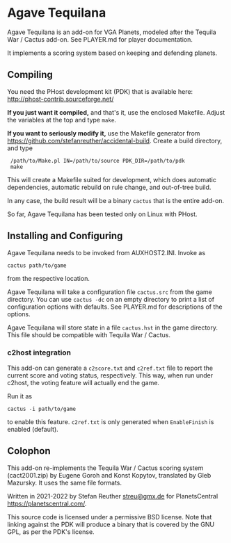 Agave Tequilana
===============

Agave Tequilana is an add-on for VGA Planets, modeled after the
Tequila War / Cactus add-on. See PLAYER.md for player documentation.

It implements a scoring system based on keeping and defending planets.


Compiling
---------

You need the PHost development kit (PDK) that is available here:
<http://phost-contrib.sourceforge.net/>

**If you just want it compiled,** and that's it, use the enclosed
Makefile. Adjust the variables at the top and type `make`.

**If you want to seriously modify it,** use the Makefile generator
from <https://github.com/stefanreuther/accidental-build>. Create a
build directory, and type

     /path/to/Make.pl IN=/path/to/source PDK_DIR=/path/to/pdk
     make

This will create a Makefile suited for development, which does
automatic dependencies, automatic rebuild on rule change, and
out-of-tree build.

In any case, the build result will be a binary `cactus` that is the
entire add-on.

So far, Agave Tequilana has been tested only on Linux with PHost.


Installing and Configuring
--------------------------

Agave Tequilana needs to be invoked from AUXHOST2.INI. Invoke as

    cactus path/to/game

from the respective location.

Agave Tequilana will take a configuration file `cactus.src` from
the game directory. You can use `cactus -dc` on an empty directory
to print a list of configuration options with defaults. See PLAYER.md
for descriptions of the options.

Agave Tequilana will store state in a file `cactus.hst` in the game
directory. This file should be compatible with Tequila War / Cactus.


### c2host integration

This add-on can generate a `c2score.txt` and `c2ref.txt` file to
report the current score and voting status, respectively. This way,
when run under c2host, the voting feature will actually end the game.

Run it as

    cactus -i path/to/game

to enable this feature. `c2ref.txt` is only generated when
`EnableFinish` is enabled (default).


Colophon
--------

This add-on re-implements the Tequila War / Cactus scoring system
(cact2001.zip) by Eugene Goroh and Konst Kopytov, translated by Gleb
Mazursky. It uses the same file formats.

Written in 2021-2022 by Stefan Reuther <streu@gmx.de> for
PlanetsCentral <https://planetscentral.com/>.

This source code is licensed under a permissive BSD license. Note that
linking against the PDK will produce a binary that is covered by the
GNU GPL, as per the PDK's license.
